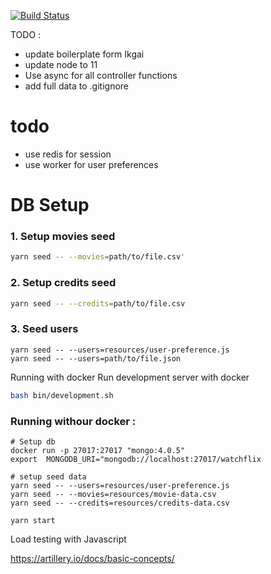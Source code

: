 [![Build Status](https://travis-ci.org/nishants/node-playground.svg?branch=master)](https://travis-ci.org/nishants/node-playground)

TODO : 
- update boilerplate form Ikgai
- update node to 11
- Use async for all controller functions
- add full data to .gitignore 

# todo 
- use redis for session
- use worker for user preferences 

# DB Setup
### 1. Setup movies seed
```bash
yarn seed -- --movies=path/to/file.csv'
```

### 2. Setup credits seed
```bash
yarn seed -- --credits=path/to/file.csv
```

### 3. Seed users
```
yarn seed -- --users=resources/user-preference.js
yarn seed -- --users=path/to/file.json
```

Running with docker
Run development server with docker
```bash
bash bin/development.sh
```

### Running withour docker :

```shell
# Setup db
docker run -p 27017:27017 "mongo:4.0.5"
export  MONGODB_URI="mongodb://localhost:27017/watchflix

# setup seed data
yarn seed -- --users=resources/user-preference.js
yarn seed -- --movies=resources/movie-data.csv
yarn seed -- --credits=resources/credits-data.csv

yarn start
```

Load testing with Javascript 

https://artillery.io/docs/basic-concepts/


